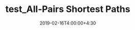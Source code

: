 ---
type: assignment
date: 2019-02-16T4:00:00+4:30
title: test_All‐Pairs Shortest Paths
pdf: /static_files/assignments/quiz DA single shortes path - solution.pdf
#attachment: /static_files/assignments/DS_A1.zip
#solutions: /static_files/assignments
due: 2019-02-21T23:59:00+3:30
---